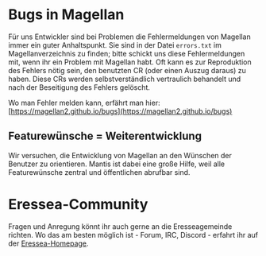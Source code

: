 # Bugs in Magellan

Für uns Entwickler sind bei Problemen die Fehlermeldungen von Magellan immer ein guter Anhaltspunkt. Sie sind in der Datei `errors.txt` im Magellanverzeichnis zu finden; bitte schickt uns diese Fehlermeldungen mit, wenn ihr ein Problem mit Magellan habt. Oft kann es zur Reproduktion des Fehlers nötig sein, den benutzten CR (oder einen Auszug daraus) zu haben. Diese CRs werden selbstverständlich vertraulich behandelt und nach der Beseitigung des Fehlers gelöscht.

<a id="bugs" name="bugs"></a>
Wo man Fehler melden kann, erfährt man hier: [https://magellan2.github.io/bugs](https://magellan2.github.io/bugs)

## Featurewünsche = Weiterentwicklung

Wir versuchen, die Entwicklung von Magellan an den Wünschen der Benutzer zu orientieren. Mantis ist dabei eine große Hilfe, weil alle Featurewünsche zentral und öffentlichen abrufbar sind.

# Eressea-Community

Fragen und Anregung könnt ihr auch gerne an die Eresseagemeinde richten. Wo das am besten möglich ist - Forum, IRC, Discord - erfahrt ihr auf der [Eressea-Homepage](https://www.eressea.de).
